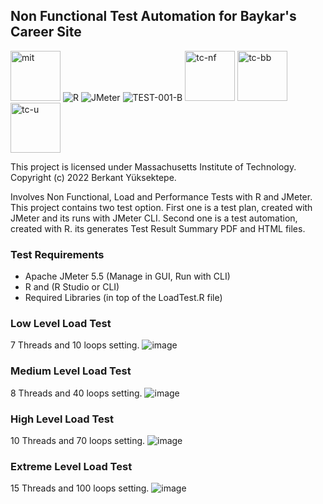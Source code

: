 ## Non Functional Test Automation for Baykar's Career Site
<a href="https://github.com/Berkantyuks/Non-Functional-Test-Automation-Baykar/blob/main/license" rel="mit"><img width="80px" style="border-width: 0;" src="https://github.com/Berkantyuks/Berkantyuks/blob/main/images/mit-license-custom.png" alt="mit" /></a>
 ![R](https://img.shields.io/badge/R-000000?style=for-the-badge&logo=r&logoColor=white)
 ![JMeter](https://img.shields.io/badge/JMeter-000000?style=for-the-badge&logo=apache&logoColor=white)
 ![TEST-001-B](https://img.shields.io/badge/Test%20001%20B-000000?style=for-the-badge&logo=null&logoColor=white)
 <a href="https://github.com/Berkantyuks/QA-Project-Test-Classification-Mark" rel="tc-nf"><img width="80px" style="border-width: 0;" src="https://github.com/Berkantyuks/QA-Project-Test-Classification-Mark/blob/main/TCM-F-114x40/114x40-nf.png" alt="tc-nf" /></a>
 <a href="https://github.com/Berkantyuks/QA-Project-Test-Classification-Mark" rel="tc-bb"><img width="80px" style="border-width: 0;" src="https://github.com/Berkantyuks/QA-Project-Test-Classification-Mark/blob/main/TCM-114x40-box/114x40-bb.png" alt="tc-bb" /></a>
<a href="https://github.com/Berkantyuks/QA-Project-Test-Classification-Mark#test-class-u" rel="tc-u"><img width="80px" style="border-width: 0;" src="https://github.com/Berkantyuks/QA-Project-Test-Classification-Mark/blob/main/TCM-114x40-light/114x40-tc-u.png" alt="tc-u" /></a>

This project is licensed under Massachusetts Institute of Technology. Copyright (c) 2022 Berkant Yüksektepe.

Involves Non Functional, Load and Performance Tests with R and JMeter. This project contains two test option. First one is a test plan, created with JMeter and its runs with JMeter CLI. Second one is a test automation, created with R. its generates Test Result Summary PDF and HTML files.

### Test Requirements
- Apache JMeter 5.5 (Manage in GUI, Run with CLI)
- R and (R Studio or CLI)
- Required Libraries (in top of the LoadTest.R file)

### Low Level Load Test
7 Threads and 10 loops setting.
![image](https://user-images.githubusercontent.com/61010367/185801189-b83ac4e1-5581-4b64-b026-fce132b01ad0.png)

### Medium Level Load Test
8 Threads and 40 loops setting.
![image](https://user-images.githubusercontent.com/61010367/185802842-b50edb8c-bcb8-45d6-911c-ddb37f593007.png)

### High Level Load Test
10 Threads and 70 loops setting.
![image](https://user-images.githubusercontent.com/61010367/185803764-c23b60ad-1c2b-4d9f-844b-637cf497f645.png)

### Extreme Level Load Test
15 Threads and 100 loops setting.
![image](https://user-images.githubusercontent.com/61010367/185804268-d8cd958b-4770-4f5f-b866-1a2e80f566c1.png)




